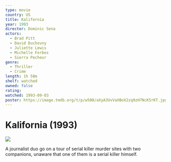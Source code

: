 ```yaml
---
type: movie
country: US
title: Kalifornia
year: 1993
director: Dominic Sena
actors:
  - Brad Pitt
  - David Duchovny
  - Juliette Lewis
  - Michelle Forbes
  - Sierra Pecheur
genre:
  - Thriller
  - Crime
length: 1h 58m
shelf: watched
owned: false
rating:
watched: 1993-09-03
poster: https://image.tmdb.org/t/p/w500/aXyA3UvVaXBoX2zq9zH7NcK5rKT.jpg
---
```


# Kalifornia (1993)

![](https://image.tmdb.org/t/p/w500/aXyA3UvVaXBoX2zq9zH7NcK5rKT.jpg)

A journalist duo go on a tour of serial killer murder sites with two companions, unaware that one of them is a serial killer himself.